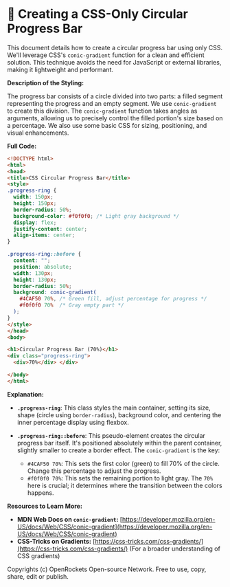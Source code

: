 # 🐞 Creating a CSS-Only Circular Progress Bar


This document details how to create a circular progress bar using only CSS.  We'll leverage CSS's `conic-gradient` function for a clean and efficient solution. This technique avoids the need for JavaScript or external libraries, making it lightweight and performant.

**Description of the Styling:**

The progress bar consists of a circle divided into two parts: a filled segment representing the progress and an empty segment. We use `conic-gradient` to create this division. The `conic-gradient` function takes angles as arguments, allowing us to precisely control the filled portion's size based on a percentage.  We also use some basic CSS for sizing, positioning, and visual enhancements.


**Full Code:**

```html
<!DOCTYPE html>
<html>
<head>
<title>CSS Circular Progress Bar</title>
<style>
.progress-ring {
  width: 150px;
  height: 150px;
  border-radius: 50%;
  background-color: #f0f0f0; /* Light gray background */
  display: flex;
  justify-content: center;
  align-items: center;
}

.progress-ring::before {
  content: "";
  position: absolute;
  width: 130px;
  height: 130px;
  border-radius: 50%;
  background: conic-gradient(
    #4CAF50 70%, /* Green fill, adjust percentage for progress */
    #f0f0f0 70%  /* Gray empty part */
  );
}
</style>
</head>
<body>

<h1>Circular Progress Bar (70%)</h1>
<div class="progress-ring">
  <div>70%</div> </div>

</body>
</html>
```

**Explanation:**

* **`.progress-ring`**: This class styles the main container, setting its size, shape (circle using `border-radius`), background color, and centering the inner percentage display using flexbox.

* **`.progress-ring::before`**: This pseudo-element creates the circular progress bar itself. It's positioned absolutely within the parent container, slightly smaller to create a border effect.  The `conic-gradient` is the key:

    * `#4CAF50 70%`: This sets the first color (green) to fill 70% of the circle.  Change this percentage to adjust the progress.
    * `#f0f0f0 70%`: This sets the remaining portion to light gray. The `70%` here is crucial; it determines where the transition between the colors happens.


**Resources to Learn More:**

* **MDN Web Docs on `conic-gradient`:** [https://developer.mozilla.org/en-US/docs/Web/CSS/conic-gradient](https://developer.mozilla.org/en-US/docs/Web/CSS/conic-gradient)
* **CSS-Tricks on Gradients:** [https://css-tricks.com/css-gradients/](https://css-tricks.com/css-gradients/) (For a broader understanding of CSS gradients)


Copyrights (c) OpenRockets Open-source Network. Free to use, copy, share, edit or publish.

